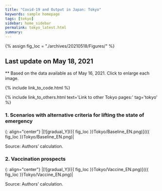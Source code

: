 ```yaml
---
title: "Covid-19 and Output in Japan: Tokyo"
keywords: sample homepage
tags: [tokyo]
sidebar: home_sidebar
permalink: tokyo_latest.html
summary:
---
```


{% assign fig_loc = "./archives/20210518/Figures/" %}

## Last update on May 18, 2021
** Based on the data available as of May 16, 2021. Click to enlarge each image.

{% include link_to_code.html %}

{% include link_to_others.html text='Link to other Tokyo pages:' tag='tokyo' %}



<!-- #### (i) Baseline scenario

{: align="center"}
|[![Tokyo_gradual_Y]({{ fig_loc }}Tokyo/GradualRecovery1.png)]({{ fig_loc }}Tokyo/GradualRecovery1.png)|

Source: Authors’ calculation.

#### (ii) Alternative scenario

{: align="center"}
|[![Tokyo_gradual_Y]({{ fig_loc }}Tokyo/GradualRecovery3.png)]({{ fig_loc }}Tokyo/GradualRecovery3.png)|

Source: Authors’ calculation. -->

<!-- #### (iii) Variant scenario (A)

{: align="center"}
|[![Tokyo_gradual_Y]({{ fig_loc }}Tokyo/GradualRecovery41.png)]({{ fig_loc }}Tokyo/GradualRecovery41.png)|

Source: Authors’ calculation. -->
<!--
#### (i) Variant scenario -->
### 1. Scenarios with alternative criteria for lifting the state of emergency


{: align="center"}
|[![gradual_Y]({{ fig_loc }}Tokyo/Baseline_EN.png)]({{ fig_loc }}Tokyo/Baseline_EN.png)|

Source: Authors’ calculation.


### 2. Vaccination prospects

{: align="center"}
|[![gradual_Y]({{ fig_loc }}Tokyo/Vaccine_EN.png)]({{ fig_loc }}Tokyo/Vaccine_EN.png)|

Source: Authors’ calculation.
